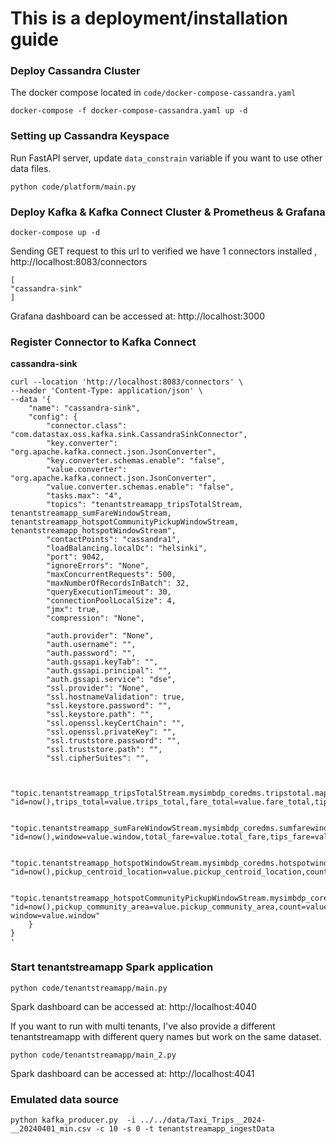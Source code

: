# This is a deployment/installation guide

### Deploy Cassandra Cluster
The docker compose located in `code/docker-compose-cassandra.yaml`
```
docker-compose -f docker-compose-cassandra.yaml up -d
```

### Setting up Cassandra Keyspace
Run FastAPI server, update `data_constrain` variable if you want to use other data files.

```
python code/platform/main.py
```

### Deploy Kafka & Kafka Connect Cluster & Prometheus & Grafana

```
docker-compose up -d
```

Sending GET request to this url to verified we have 1 connectors installed , http://localhost:8083/connectors

```
[
"cassandra-sink"
]
```

Grafana dashboard can be accessed at: http://localhost:3000

### Register Connector to Kafka Connect

**cassandra-sink**

```
curl --location 'http://localhost:8083/connectors' \
--header 'Content-Type: application/json' \
--data '{
    "name": "cassandra-sink",
    "config": {
        "connector.class": "com.datastax.oss.kafka.sink.CassandraSinkConnector",
        "key.converter": "org.apache.kafka.connect.json.JsonConverter",
        "key.converter.schemas.enable": "false",
        "value.converter": "org.apache.kafka.connect.json.JsonConverter",
        "value.converter.schemas.enable": "false",
        "tasks.max": "4",
        "topics": "tenantstreamapp_tripsTotalStream, tenantstreamapp_sumFareWindowStream, tenantstreamapp_hotspotCommunityPickupWindowStream, tenantstreamapp_hotspotWindowStream",
        "contactPoints": "cassandra1",
        "loadBalancing.localDc": "helsinki",
        "port": 9042,
        "ignoreErrors": "None",
        "maxConcurrentRequests": 500,
        "maxNumberOfRecordsInBatch": 32,
        "queryExecutionTimeout": 30,
        "connectionPoolLocalSize": 4,
        "jmx": true,
        "compression": "None",

        "auth.provider": "None",
        "auth.username": "",
        "auth.password": "",
        "auth.gssapi.keyTab": "",
        "auth.gssapi.principal": "",
        "auth.gssapi.service": "dse",
        "ssl.provider": "None",
        "ssl.hostnameValidation": true,
        "ssl.keystore.password": "",
        "ssl.keystore.path": "",
        "ssl.openssl.keyCertChain": "",
        "ssl.openssl.privateKey": "",
        "ssl.truststore.password": "",
        "ssl.truststore.path": "",
        "ssl.cipherSuites": "",
        
         
         "topic.tenantstreamapp_tripsTotalStream.mysimbdp_coredms.tripstotal.mapping": "id=now(),trips_total=value.trips_total,fare_total=value.fare_total,tips_avg=value.tips_avg,trip_total_avg=value.trip_total_avg",
    
        "topic.tenantstreamapp_sumFareWindowStream.mysimbdp_coredms.sumfarewindow.mapping": "id=now(),window=value.window,total_fare=value.total_fare,tips_fare=value.tips_fare,total_trip_total=value.total_trip_total",

        "topic.tenantstreamapp_hotspotWindowStream.mysimbdp_coredms.hotspotwindow.mapping": "id=now(),pickup_centroid_location=value.pickup_centroid_location,count=value.count,window=value.window",

        "topic.tenantstreamapp_hotspotCommunityPickupWindowStream.mysimbdp_coredms.hotspotcommunitywindow.mapping": "id=now(),pickup_community_area=value.pickup_community_area,count=value.count, window=value.window"
    }
}
'
```

### Start tenantstreamapp Spark application
```
python code/tenantstreamapp/main.py
```
Spark dashboard can be accessed at: http://localhost:4040

If you want to run with multi tenants, I've also provide a different tenantstreamapp with different query names but work on the same dataset.
```
python code/tenantstreamapp/main_2.py
```
Spark dashboard can be accessed at: http://localhost:4041

### Emulated data source
```
python kafka_producer.py  -i ../../data/Taxi_Trips__2024-__20240401_min.csv -c 10 -s 0 -t tenantstreamapp_ingestData
```


